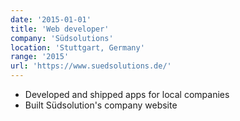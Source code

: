 ```yaml
---
date: '2015-01-01'
title: 'Web developer'
company: 'Südsolutions'
location: 'Stuttgart, Germany'
range: '2015'
url: 'https://www.suedsolutions.de/'
---
```


- Developed and shipped apps for local companies
- Built Südsolution's company website
